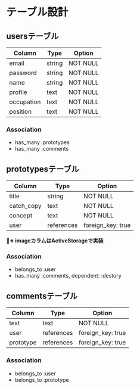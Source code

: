 # テーブル設計

## usersテーブル

| Column     | Type   | Option   |
| ---------- | ------ | -------- |
| email      | string | NOT NULL |
| password   | string | NOT NULL |
| name       | string | NOT NULL |
| profile    | text   | NOT NULL |
| occupation | text   | NOT NULL |
| position   | text   | NOT NULL |

### Association

- has_many :prototypes
- has_many :comments

## prototypesテーブル

| Column     | Type       | Option            |
| ---------- | ---------- | ----------------- |
| title      | string     | NOT NULL          |
| catch_copy | text       | NOT NULL          |
| concept    | text       | NOT NULL          |
| user       | references | foreign_key: true |

**※ imageカラムはActiveStorageで実装**

### Association

- belongs_to :user
- has_many :comments, dependent: :destory

## commentsテーブル

| Column    | Type       | Option            |
| --------- | ---------- | ----------------- |
| text      | text       | NOT NULL          |
| user      | references | foreign_key: true |
| prototype | references | foreign_key: true |

### Association

- belongs_to :user
- belongs_to :prototype